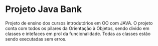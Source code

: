 # Projeto Java Bank

Projeto de ensino dos cursos introdutórios em OO com JAVA. O projeto conta com todos os pilares da Orientação à Objetos, sendo divido em classes e intefaces em prol da funcionalidade. 
Todas as classes estão sendo executadas sem erros. 

